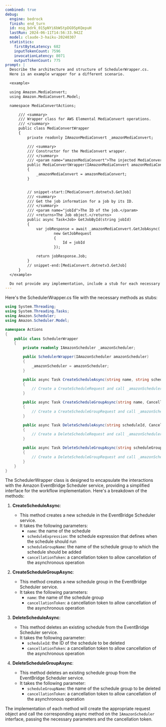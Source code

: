 ```yaml
---
combined: true
debug:
  engine: bedrock
  finish: end_turn
  id: msg_bdrk_015pNYi6bWStpDG95pKQepuH
  lastRun: 2024-06-11T14:56:33.942Z
  model: claude-3-haiku-20240307
  statistics:
    firstByteLatency: 682
    inputTokenCount: 7596
    invocationLatency: 8071
    outputTokenCount: 775
prompt: |
  Describe the architecture and structure of SchedulerWrapper.cs.
  Here is an example wrapper for a different scenario.

  <example>

  using Amazon.MediaConvert;
  using Amazon.MediaConvert.Model;

  namespace MediaConvertActions;

      /// <summary>
      /// Wrapper class for AWS Elemental MediaConvert operations.
      /// </summary>
      public class MediaConvertWrapper
      {
          private readonly IAmazonMediaConvert _amazonMediaConvert;

          /// <summary>
          /// Constructor for the MediaConvert wrapper.
          /// </summary>
          /// <param name="amazonMediaConvert">The injected MediaConvert client.</param>
          public MediaConvertWrapper(IAmazonMediaConvert amazonMediaConvert)
          {
              _amazonMediaConvert = amazonMediaConvert;
          }


          // snippet-start:[MediaConvert.dotnetv3.GetJob]
          /// <summary>
          /// Get the job information for a job by its ID.
          /// </summary>
          /// <param name="jobId">The ID of the job.</param>
          /// <returns>The Job object.</returns>
          public async Task<Job> GetJobById(string jobId)
          {
              var jobResponse = await _amazonMediaConvert.GetJobAsync(
                      new GetJobRequest
                      {
                          Id = jobId
                      });

              return jobResponse.Job;
          }
          // snippet-end:[MediaConvert.dotnetv3.GetJob]
      }
  </example>

  Do not provide any implementation, include a stub for each necessary method. Each method should be async. Do not use request objects as parameters, instead the most likely properties of each request so the request can be created inside the method. For example, use a name to create the schedule, and a parameter to add that schedule to a schedule group.
---
```

Here's the SchedulerWrapper.cs file with the necessary methods as stubs:

```csharp
using System.Threading;
using System.Threading.Tasks;
using Amazon.Scheduler;
using Amazon.Scheduler.Model;

namespace Actions
{
    public class SchedulerWrapper
    {
        private readonly IAmazonScheduler _amazonScheduler;

        public SchedulerWrapper(IAmazonScheduler amazonScheduler)
        {
            _amazonScheduler = amazonScheduler;
        }

        public async Task CreateScheduleAsync(string name, string scheduleExpression, string scheduleGroupName, CancellationToken cancellationToken)
        {
            // Create a CreateScheduleRequest and call _amazonScheduler.CreateScheduleAsync()
        }

        public async Task CreateScheduleGroupAsync(string name, CancellationToken cancellationToken)
        {
            // Create a CreateScheduleGroupRequest and call _amazonScheduler.CreateScheduleGroupAsync()
        }

        public async Task DeleteScheduleAsync(string scheduleId, CancellationToken cancellationToken)
        {
            // Create a DeleteScheduleRequest and call _amazonScheduler.DeleteScheduleAsync()
        }

        public async Task DeleteScheduleGroupAsync(string scheduleGroupName, CancellationToken cancellationToken)
        {
            // Create a DeleteScheduleGroupRequest and call _amazonScheduler.DeleteScheduleGroupAsync()
        }
    }
}
```

The SchedulerWrapper class is designed to encapsulate the interactions with the Amazon EventBridge Scheduler service, providing a simplified interface for the workflow implementation. Here's a breakdown of the methods:

1. **CreateScheduleAsync**:
   - This method creates a new schedule in the EventBridge Scheduler service.
   - It takes the following parameters:
     - `name`: the name of the schedule
     - `scheduleExpression`: the schedule expression that defines when the schedule should run
     - `scheduleGroupName`: the name of the schedule group to which the schedule should be added
     - `cancellationToken`: a cancellation token to allow cancellation of the asynchronous operation

2. **CreateScheduleGroupAsync**:
   - This method creates a new schedule group in the EventBridge Scheduler service.
   - It takes the following parameters:
     - `name`: the name of the schedule group
     - `cancellationToken`: a cancellation token to allow cancellation of the asynchronous operation

3. **DeleteScheduleAsync**:
   - This method deletes an existing schedule from the EventBridge Scheduler service.
   - It takes the following parameter:
     - `scheduleId`: the ID of the schedule to be deleted
     - `cancellationToken`: a cancellation token to allow cancellation of the asynchronous operation

4. **DeleteScheduleGroupAsync**:
   - This method deletes an existing schedule group from the EventBridge Scheduler service.
   - It takes the following parameter:
     - `scheduleGroupName`: the name of the schedule group to be deleted
     - `cancellationToken`: a cancellation token to allow cancellation of the asynchronous operation

The implementation of each method will create the appropriate request object and call the corresponding async method on the `IAmazonScheduler` interface, passing the necessary parameters and the cancellation token.